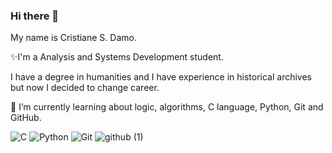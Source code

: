 ### Hi there 👋

My name is Cristiane S. Damo. 

✨I'm a Analysis and Systems Development student. 

I have a degree in humanities and I have experience in historical archives but now I decided to change career.

📖 I’m currently learning about logic, algorithms, C language, Python, Git and GitHub.

![C](https://user-images.githubusercontent.com/64370426/127397567-c615f1c3-1856-4153-a247-5ee960077cf8.png)
![Python](https://user-images.githubusercontent.com/64370426/127397706-152b86cd-a71b-4bf6-b3b7-e33394c8b418.png)
![Git](https://user-images.githubusercontent.com/64370426/127398127-faf3ed7f-7b03-4713-9fce-92b10f26283c.png)
![github (1)](https://user-images.githubusercontent.com/64370426/127398503-a930c7d6-23ae-4d3d-b6e6-371eeeee70c5.png)






<!--
**csdamo/csdamo** is a ✨ _special_ ✨ repository because its `README.md` (this file) appears on your GitHub profile.

Here are some ideas to get you started:

- 🔭 I’m currently working on ...
- 🌱 I’m currently learning ...
- 👯 I’m looking to collaborate on ...
- 🤔 I’m looking for help with ...
- 💬 Ask me about ...
- 📫 How to reach me: ...
- 😄 Pronouns: ...
- ⚡ Fun fact: ...
- 📖
-->
